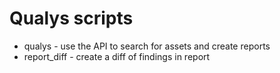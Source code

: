 # Qualys scripts

- qualys - use the API to search for assets and create reports
- report_diff - create a diff of findings in report
